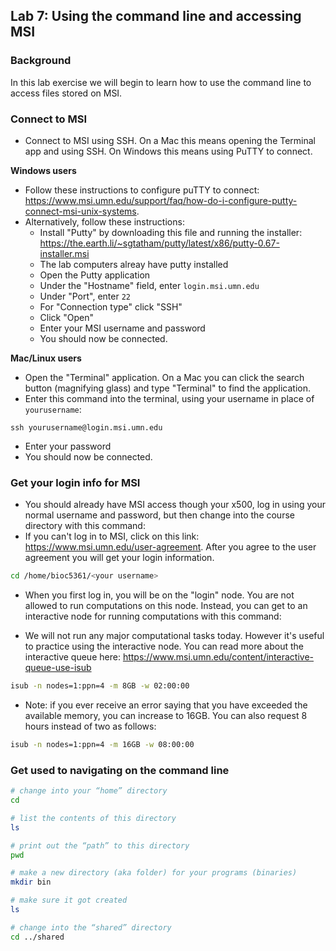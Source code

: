## Lab 7: Using the command line and accessing MSI

### Background
In this lab exercise we will begin to learn how to use the command line to access files stored on MSI.

### Connect to MSI
- Connect to MSI using SSH. On a Mac this means opening the Terminal app and using SSH. On Windows this means using PuTTY to connect.

**Windows users**
  * Follow these instructions to configure puTTY to connect: https://www.msi.umn.edu/support/faq/how-do-i-configure-putty-connect-msi-unix-systems.
  * Alternatively, follow these instructions:
    * Install "Putty" by downloading this file and running the installer:
https://the.earth.li/~sgtatham/putty/latest/x86/putty-0.67-installer.msi
    * The lab computers alreay have putty installed
    * Open the Putty application
    * Under the "Hostname" field, enter `login.msi.umn.edu`
    * Under "Port", enter `22`
    * For "Connection type" click "SSH"
    * Click "Open"
    * Enter your MSI username and password
    * You should now be connected.

**Mac/Linux users**

  * Open the "Terminal" application. On a Mac you can click the search button (magnifying glass) and type "Terminal" to find the application.
  * Enter this command into the terminal, using your username in place of `yourusername`:

`ssh yourusername@login.msi.umn.edu`
 
 * Enter your password
  * You should now be connected.

### Get your login info for MSI

  * You should already have MSI access though your x500, log in using your normal username and password, but then change into the course directory with this command:
  * If you can't log in to MSI, click on this link: https://www.msi.umn.edu/user-agreement. After you agree to the user agreement you will get your login information. 
  
  ```bash
  cd /home/bioc5361/<your username>
  ```

- When you first log in, you will be on the "login" node. You are not allowed to run computations on this node. Instead, you can get to an interactive node for running computations with this command:

- We will not run any major computational tasks today. However it's useful to practice using the interactive node. You can read more about the interactive queue here: https://www.msi.umn.edu/content/interactive-queue-use-isub
 
 ```bash
 isub -n nodes=1:ppn=4 -m 8GB -w 02:00:00
 ```

- Note: if you ever receive an error saying that you have exceeded the available memory, you can increase to 16GB.
 You can also request 8 hours instead of two as follows:
 ```bash
 isub -n nodes=1:ppn=4 -m 16GB -w 08:00:00
 ```

### Get used to navigating on the command line

```bash
# change into your “home” directory
cd

# list the contents of this directory
ls

# print out the “path” to this directory
pwd

# make a new directory (aka folder) for your programs (binaries)
mkdir bin

# make sure it got created
ls

# change into the “shared” directory
cd ../shared
```



